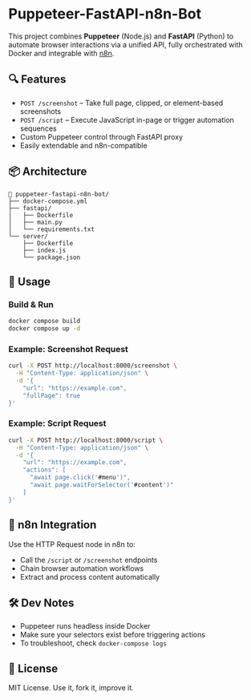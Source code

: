 # Puppeteer-FastAPI-n8n-Bot

This project combines **Puppeteer** (Node.js) and **FastAPI** (Python) to automate browser interactions via a unified API, fully orchestrated with Docker and integrable with [n8n](https://n8n.io).

## 🔍 Features

- `POST /screenshot` – Take full page, clipped, or element-based screenshots
- `POST /script` – Execute JavaScript in-page or trigger automation sequences
- Custom Puppeteer control through FastAPI proxy
- Easily extendable and n8n-compatible

## 📦 Architecture

```
📁 puppeteer-fastapi-n8n-bot/
├── docker-compose.yml
├── fastapi/
│   ├── Dockerfile
│   ├── main.py
│   └── requirements.txt
└── server/
    ├── Dockerfile
    ├── index.js
    └── package.json
```

## 🚀 Usage

### Build & Run

```bash
docker compose build
docker compose up -d
```

### Example: Screenshot Request

```bash
curl -X POST http://localhost:8000/screenshot \
  -H "Content-Type: application/json" \
  -d '{
    "url": "https://example.com",
    "fullPage": true
}'
```

### Example: Script Request

```bash
curl -X POST http://localhost:8000/script \
  -H "Content-Type: application/json" \
  -d '{
    "url": "https://example.com",
    "actions": [
      "await page.click('#menu')",
      "await page.waitForSelector('#content')"
    ]
}'
```

## 🧩 n8n Integration

Use the HTTP Request node in n8n to:

- Call the `/script` or `/screenshot` endpoints
- Chain browser automation workflows
- Extract and process content automatically

## 🛠️ Dev Notes

- Puppeteer runs headless inside Docker
- Make sure your selectors exist before triggering actions
- To troubleshoot, check `docker-compose logs`

## 📄 License

MIT License. Use it, fork it, improve it.

